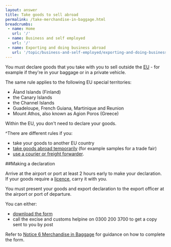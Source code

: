 ```yaml
---
layout: answer
title: Take goods to sell abroad
permalink: /take-merchandise-in-baggage.html
breadcrumbs:
 - name: Home
   url: '/'
 - name: Business and self employed
   url: '/'
 - name: Exporting and doing business abroad
   url: '/topic/business-and-self-employed/exporting-and-doing-business-abroad.html'
---
```

You must declare goods that you take with you to sell outside the [EU](/eu-eea) - for example if they're in your baggage or in a private vehicle.

The same rule applies to the following EU special territories:

- Åland Islands (Finland)   
- the Canary Islands
- the Channel Islands
- Guadeloupe, French Guiana, Martinique and Reunion
- Mount Athos, also known as Agion Poros (Greece)  

Within the EU, you don't need to declare your goods.

^There are different rules if you:

- take your goods to another EU country
- [take goods abroad temporarily](/guide/take-goods-out-uk-temporarily-for-business/overview.html) (for example samples for a trade fair)
- [use a courier or freight forwarder](/guide/starting-to-export/overview.html).

##Making a declaration

Arrive at the airport or port at least 2 hours early to make your declaration. If your goods require a [licence](/guide/starting-to-export/export-licences.html), carry it with you.

You must present your goods and export declaration to the export officer at the airport or port of departure.

You can either:

- [download the form](https://www.gov.uk/government/uploads/system/uploads/attachment_data/file/386159/c88-ess.pdf)
- call the excise and customs helpine on 0300 200 3700 to get a copy sent to you by post

Refer to [Notice 6 Merchandise in Baggage](https://www.gov.uk/government/publications/notice-6-merchandise-in-baggage/notice-6-merchandise-in-baggage#section8) for guidance on how to complete the form.
